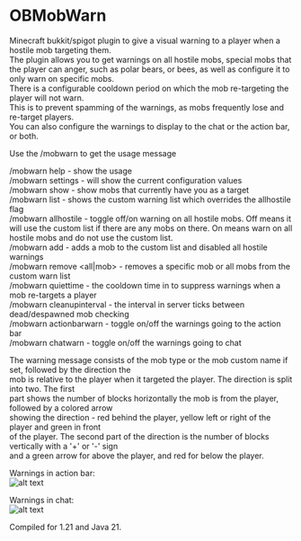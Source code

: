 # OBMobWarn
Minecraft bukkit/spigot plugin to give a visual warning to a player when a hostile mob targeting them.<br>
The plugin allows you to get warnings on all hostile mobs, special mobs that the player can anger, such<be>
as polar bears, or bees, as well as configure it to only warn on specific mobs.<br>
There is a configurable cooldown period on which the mob re-targeting the player will not warn.<br>
This is to prevent spamming of the warnings, as mobs frequently lose and re-target players.<br>
You can also configure the warnings to display to the chat or the action bar, or both.<br>

Use the /mobwarn to get the usage message<br>

/mobwarn help - show the usage<br>
/mobwarn settings - will show the current configuration values<br>
/mobwarn show - show mobs that currently have you as a target<br>
/mobwarn list - shows the custom warning list which overrides the allhostile flag<br>
/mobwarn allhostile - toggle off/on warning on all hostile mobs. Off means it will use the custom list if
there are any mobs on there. On means warn on all hostile mobs and do not use the custom list.<br>
/mobwarn add <mob> - adds a mob to the custom list and disabled all hostile warnings<br>
/mobwarn remove <all|mob> - removes a specific mob or all mobs from the custom warn list<br>
/mobwarn quiettime <seconds> - the cooldown time in  to suppress warnings when a mob re-targets a player<br>
/mobwarn cleanupinterval <ticks> - the interval in server ticks between dead/despawned mob checking<br>
/mobwarn actionbarwarn - toggle on/off the warnings going to the action bar<br>
/mobwarn chatwarn - toggle on/off the warnings going to chat<br>

The warning message consists of the mob type or the mob custom name if set, followed by the direction the<br>
mob is relative to the player when it targeted the player. The direction is split into two. The first<br>
part shows the number of blocks horizontally the mob is from the player, followed by a colored arrow<br>
showing the direction - red behind the player, yellow left or right of the player and green in front<br>
of the player. The second part of the direction is the number of blocks vertically with a '+' or '-' sign<br>
and a green arrow for above the player, and red for below the player.<br>

Warnings in action bar:<br>
![alt text](https://ob-mc.net/repo/obmobwarn_actionbar.png)

Warnings in chat:<br>
![alt text](https://ob-mc.net/repo/obmobwarn_chat.png)

Compiled for 1.21 and Java 21.
